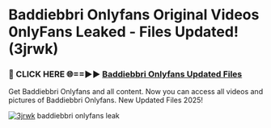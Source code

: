 # Baddiebbri Onlyfans Original Videos 0nlyFans Leaked - Files Updated! (3jrwk)

<h3>🔴 CLICK HERE 🌐==►► <a href="https://tinyurl.com/ms9xzufz" rel="nofollow">Baddiebbri Onlyfans Updated Files</a></h3>

Get Baddiebbri Onlyfans and all content. Now you can access all videos and pictures of Baddiebbri Onlyfans. New Updated Files 2025!

[![3jrwk](https://i.imgur.com/NaUBvic.gif)](https://tinyurl.com/ms9xzufz)
baddiebbri onlyfans leak